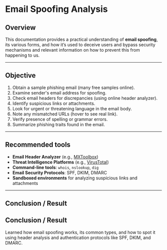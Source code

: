 # Email Spoofing Analysis

## Overview

This documentation provides a practical understanding of **email spoofing**, its various forms, and how it’s used to deceive users and bypass security mechanisms and relevant information on how to prevent this from happening to us.

---

## Objective

1. Obtain a sample phishing email (many free samples online).
2. Examine sender's email address for spoofing.
3. Check email headers for discrepancies (using online header analyzer).
4. Identify suspicious links or attachments.
5. Look for urgent or threatening language in the email body.
6. Note any mismatched URLs (hover to see real link).
7. Verify presence of spelling or grammar errors.
8. Summarize phishing traits found in the email.
---

## Recommended tools

- **Email Header Analyzer** (e.g., [MXToolbox](https://mxtoolbox.com/SuperTool.aspx))
- **Threat Intelligence Platforms** (e.g., [VirusTotal](https://www.virustotal.com/gui/home/upload))
- **Command-line tools**: `whois`, `nslookup`, `dig`
- **Email Security Protocols**: SPF, DKIM, DMARC
- **Sandboxed environments** for analyzing suspicious links and attachments

---

## Conclusion / Result

## Conclusion / Result

Learned how email spoofing works, its common types, and how to spot it using header analysis and authentication protocols like SPF, DKIM, and DMARC.

